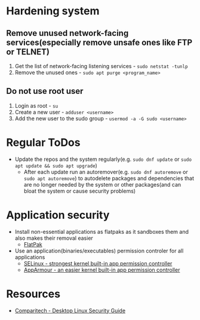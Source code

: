 # Hardening system
## Remove unused network-facing services(especially remove unsafe ones like FTP or TELNET)
1. Get the list of network-facing listening services - `sudo netstat -tunlp`
2. Remove the unused ones - `sudo apt purge <program_name>`


## Do not use root user
1. Login as root - `su`
2. Create a new user - `adduser <username>`
3. Add the new user to the sudo group - `usermod -a -G sudo <username>`



# Regular ToDos
* Update the repos and the system regularly(e.g. `sudo dnf update` or `sudo apt update && sudo apt upgrade`)
	* After each update run an autoremover(e.g. `sudo dnf autoremove` or `sudo apt autoremove`) to autodelete packages and dependencies that are no longer needed by the system or other packages(and can bloat the system or cause security problems)



# Application security
* Install non-essential applications as flatpaks as it sandboxes them and also makes their removal easier
	* [FlatPak](https://flatpak.org/)
* Use an application(binaries/executables) permission controler for all applications
	* [SELinux - strongest kernel built-in app permission controller](https://selinuxproject.org/page/Main_Page)
	* [AppArmour - an easier kernel built-in app permission controller](https://apparmor.net/)



# Resources
* [Comparitech - Desktop Linux Security Guide](https://www.comparitech.com/blog/information-security/linux-security-guide/)
